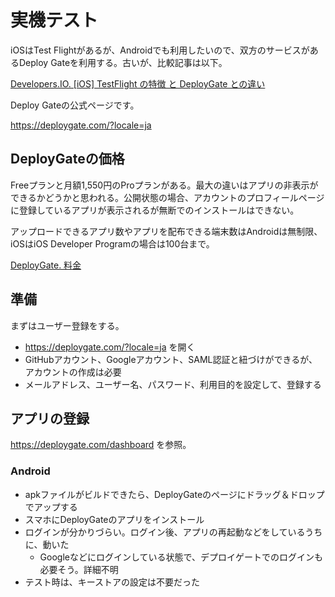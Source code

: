 # 実機テスト
iOSはTest Flightがあるが、Androidでも利用したいので、双方のサービスがあるDeploy Gateを利用する。古いが、比較記事は以下。

[Developers.IO. [iOS] TestFlight の特徴 と DeployGate との違い](https://dev.classmethod.jp/smartphone/testflight-deploygate/)

Deploy Gateの公式ページです。

https://deploygate.com/?locale=ja

## DeployGateの価格
Freeプランと月額1,550円のProプランがある。最大の違いはアプリの非表示ができるかどうかと思われる。公開状態の場合、アカウントのプロフィールページに登録しているアプリが表示されるが無断でのインストールはできない。

アップロードできるアプリ数やアプリを配布できる端末数はAndroidは無制限、iOSはiOS Developer Programの場合は100台まで。

[DeployGate. 料金](https://deploygate.com/pricing)

## 準備
まずはユーザー登録をする。

- https://deploygate.com/?locale=ja を開く
- GitHubアカウント、Googleアカウント、SAML認証と紐づけができるが、アカウントの作成は必要
- メールアドレス、ユーザー名、パスワード、利用目的を設定して、登録する

## アプリの登録
https://deploygate.com/dashboard を参照。

### Android
- apkファイルがビルドできたら、DeployGateのページにドラッグ＆ドロップでアップする
- スマホにDeployGateのアプリをインストール
- ログインが分かりづらい。ログイン後、アプリの再起動などをしているうちに、動いた
  - Googleなどにログインしている状態で、デプロイゲートでのログインも必要そう。詳細不明
- テスト時は、キーストアの設定は不要だった

